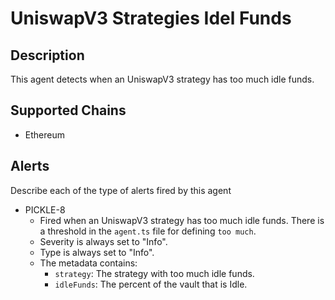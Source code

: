 # UniswapV3 Strategies Idel Funds

## Description

This agent detects when an UniswapV3 strategy has too much idle funds.

## Supported Chains

- Ethereum

## Alerts

Describe each of the type of alerts fired by this agent

- PICKLE-8
  - Fired when an UniswapV3 strategy has too much idle funds. There is a threshold in the `agent.ts` file for defining `too much`.
  - Severity is always set to "Info". 
  - Type is always set to "Info".
  - The metadata contains:
    - `strategy`: The strategy with too much idle funds.
    - `idleFunds`: The percent of the vault that is Idle.
